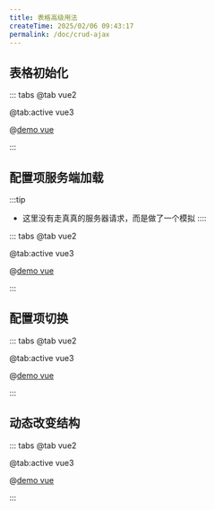 ```yaml
---
title: 表格高级用法
createTime: 2025/02/06 09:43:17
permalink: /doc/crud-ajax
---
```


## 表格初始化

::: tabs
@tab vue2

@tab:active vue3

@[demo vue](../../../examples/crud/crud-ajax/crud-reload.vue)

:::

## 配置项服务端加载

:::tip

- 这里没有走真真的服务器请求，而是做了一个模拟
  ::::

::: tabs
@tab vue2

@tab:active vue3

@[demo vue](../../../examples/crud/crud-ajax/base.vue)

:::

## 配置项切换

::: tabs
@tab vue2

@tab:active vue3

@[demo vue](../../../examples/crud/crud-ajax/change.vue)

:::

## 动态改变结构

::: tabs
@tab vue2

@tab:active vue3

@[demo vue](../../../examples/crud/crud-ajax/option.vue)

:::
